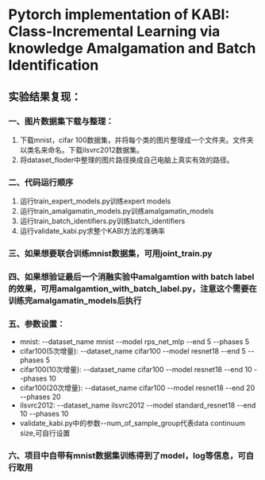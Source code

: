 
# Pytorch implementation of KABI: Class-Incremental Learning via knowledge Amalgamation and Batch Identification


## 实验结果复现：
### 一、图片数据集下载与整理： 
  1. 下载mnist，cifar 100数据集，并将每个类的图片整理成一个文件夹。文件夹以类名来命名。下载ilsvrc2012数据集。
  2. 将dataset_floder中整理的图片路径换成自己电脑上真实有效的路径。
### 二、代码运行顺序
  1. 运行train_expert_models.py训练expert models
  2. 运行train_amalgamatin_models.py训练amalgamatin_models
  3. 运行train_batch_identifiers.py训练batch_identifiers
  4. 运行validate_kabi.py求整个KABI方法的准确率
### 三、如果想要联合训练mnist数据集，可用joint_train.py
### 四、如果想验证最后一个消融实验中amalgamtion with batch label 的效果，可用amalgamtion_with_batch_label.py，注意这个需要在训练完amalgamatin_models后执行
### 五、参数设置：
- mnist:    --dataset_name mnist --model rps_net_mlp --end 5 --phases 5
- cifar100(5次增量):    --dataset_name cifar100 --model resnet18 --end 5 --phases 5
- cifar100(10次增量):    --dataset_name cifar100 --model resnet18 --end 10 --phases 10
- cifar100(20次增量):    --dataset_name cifar100 --model resnet18 --end 20 --phases 20
- ilsvrc2012:           --dataset_name ilsvrc2012 --model standard_resnet18 --end 10 --phases 10
- validate_kabi.py中的参数--num_of_sample_group代表data continuum size,可自行设置

### 六、项目中自带有mnist数据集训练得到了model，log等信息，可自行取用
